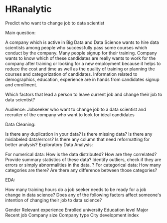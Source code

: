 # HRanalytic
Predict who want to change job to data scientist

Main question:

A company which is active in Big Data and Data Science wants to hire data scientists among people who successfully pass some courses which conduct by the company. Many people signup for their training. Company wants to know which of these candidates are really wants to work for the company after training or looking for a new employment because it helps to reduce the cost and time as well as the quality of training or planning the courses and categorization of candidates. Information related to demographics, education, experience are in hands from candidates signup and enrollment.

Which factors that lead a person to leave current job and change their job to data scientist?

Audience: Jobseeker who want to change job to a data scientist and recruiter of the company who want to look for ideal candidates

Data Cleaning:

Is there any duplication in your data?
Is there missing data?
Is there any mislabeled data/errors?
Is there any column that need reformatting for better analysis?
Exploratory Data Analysis:

For numerical data: How is the data distributed? How are they correlated? Provide summary statistics of these data? Identify outliers, check if they are errors or simply abnormalities in the data. ?
For categorical data: How many categories are there? Are there any difference between those categories?

EDA:

How many training hours do a job seeker needs to be ready for a job change in data science? Does any of the following factors affect someone's intention of changing their job to data science?

Gender
Relevant experience
Enrolled university
Education level
Major
Recent job
Company size
Company type
City development index
